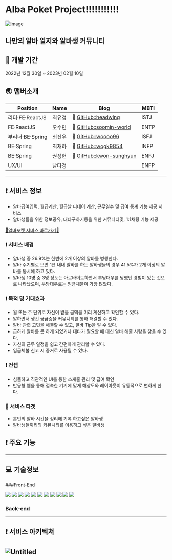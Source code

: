 # Alba Poket Project!!!!!!!!!!!

![image](https://user-images.githubusercontent.com/117805482/217720232-1199e879-590e-44ce-8074-f77ba68addf0.png)

## 나만의 알바 일지와 알바생 커뮤니티

## 📆 개발 기간  
2022년 12월 30일 ~ 2023년 02월 10일   
<p>

## 🌏 맴버소개
| Position | Name | Blog | MBTI |
| ----- | ----- | ----- | ----- |
| 리더·FE·ReactJS | 최유정 | 🔗 [GitHub::headwing](https://github.com/headwing) | ISTJ |
| FE·ReactJS | 오수민 | 🔗 [GitHub::soomin-world](https://github.com/soomin-world) | ENTP |
| 부리더·BE·Spring | 최진우 | 🔗 [GitHub::woooo96](https://github.com/woooo96) | ISFJ |
| BE·Spring | 최재하 | 🔗 [GitHub::wogk9854](https://github.com/wogk9854) | INFP |
| BE·Spring | 권성현 | 🔗 [GitHub::kwon-sunghyun](https://github.com/kwon-sunghyun) | ENFJ |
| UX/UI | 남다정 |  | ENFP |

-----

## ❗️ 서비스 정보 
- 알바급여입력, 월급계산, 월급날 디데이 계산, 근무일수 및 급여 통계 기능 제공 서비스
- 알바생들을 위한 정보공유, 대타구하기등을 위한 커뮤니티및, 1:1채팅 기능 제공

<a href="https://www.albapocket.com/"> 🔗알바포켓 서비스 바로가기🔗</a>


### ❗️ 서비스 배경

- 알바생 중 26.9%는 한번에 2개 이상의 알바를 병행한다.
- 알바 주기별로 보면 1년 내내 알바를 하는 알바생들의 경우 41.5%가
  2개 이상의 알바를 동시에 하고 있다.
- 알바생 10명 중 3명 정도는 아르바이트하면서 부당대우를 당했던 경험이 있는 것으로
  나타났으며, 부당대우로는 임금체불이 가장 많았다.

### ❗️ 목적 및 기대효과

- 월 또는 주 단위로 자신이 받을 금액을 미리 계산하고 확인할 수 있다.
- 알하면서 생긴 궁금증을 커뮤니티를 통해 해결할 수 있다.
- 알바 관련 고민을 해결할 수 있고, 알바 Tip을 알 수 있다.
- 급하게 알바를 못 하게 되었거나 대타가 필요할 때 대신 알바 해줄 사람을 찾을 수 있다.
- 자신의 근무 일정을 쉽고 간편하게 관리할 수 있다.
- 임금체불 신고 시 증거로 사용될 수 있다.

### ❗️ 컨셉

- 심플하고 직관적인 UI를 통한 스케줄 관리 및 급여 확인
- 반응형 웹을 통해 접속한 기기에 맞게 해상도와 레이아웃이 유동적으로 변하게 한다.

### 🎯 서비스 타겟

- 본인의 알바 시간을 정리해 기록 하고싶은 알바생
- 알바생들끼리의 커뮤니티를 이용하고 싶은 알바생


## ❗️ 주요 기능

-------

## 💻 기술정보
###Front-End
<p>
<img src="https://img.shields.io/badge/React-61DAFB?style=for-the-badge&logo=React&logoColor=black">
  <img src="https://img.shields.io/badge/TypeScript-3178C6?style=for-the-badge&logo=TypeScript&logoColor=black">
  <img src="https://img.shields.io/badge/Create React App-09D3AC?style=for-the-badge&logo=Create React App&logoColor=black">
  <img src="https://img.shields.io/badge/Redux-764ABC?style=for-the-badge&logo=Redux&logoColor=white">
  <img src="https://img.shields.io/badge/React Query-FF4154?style=for-the-badge&logo=React Query&logoColor=white">
  <img src="https://img.shields.io/badge/React Router-CA4245?style=for-the-badge&logo=React Router&logoColor=white">
  <img src="https://img.shields.io/badge/Axios-5A29E4?style=for-the-badge&logo=Axios&logoColor=white">
  <img src="https://img.shields.io/badge/styled-components-DB7093?style=for-the-badge&logo=styled-components&logoColor=white">
  <img src="https://img.shields.io/badge/Figma-F24E1E?style=for-the-badge&logo=Figma&logoColor=white">
  <img src="https://img.shields.io/badge/github-181717?style=for-the-badge&logo=github&logoColor=white">
  <img src="https://img.shields.io/badge/vercel-000000?style=for-the-badge&logo=vercel&logoColor=white">
</p>


### Back-end
<p>
</p>

----------

## ❗️ 서비스 아키텍쳐
![Untitled](https://user-images.githubusercontent.com/109337855/218501119-54a9cd29-db0e-4f13-bec0-7daa68f0c034.png)
---------

